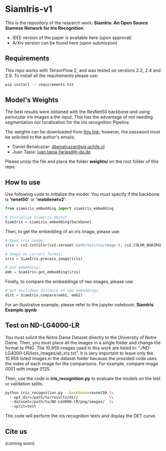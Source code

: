 # SiamIris-v1
This is the repository of the research work: **SiamIris: An Open Source Siamese Network for Iris Recognition**.

- IEEE version of the paper is available here (upon approval)
- ArXiv version can be found here (upon submission)

## Requirements
This repo works with TensorFlow 2, and was tested on versions 2.2, 2.4 and 2.9. To install all the requirements please use:

```bash
pip install -r requirements.txt
```

## Model's Weights
The best results were obtained with the ResNet50 backbone and using periocular iris images a the input. This has the advantage of not needing segmentation nor localization for the Iris recognition Pipeline.

The weights can be downloaded from [this link]( https://www.dropbox.com/s/lk9ctfgjte0yv5l/weights-SiamIris.zip?dl=0); however, the password must be solicited to the author's emails:

- Daniel Benalcazar: dbenalcazar@ug.uchile.cl
- Juan Tapia: juan.tapia-farias@h-da.de

Please unzip the file and place the folder **weights/** on the root folder of this repo.

## How to use
Use following code to initialize the model. You must specify if the backbone is **'renet50'** or **'mobilenetv2'**.

```python
from siamiris_embedding import siamiris_embedding

# Initialize SiamIris Object
SiamIris = siamiris_embedding(backbone)
```
Then, to get the embedding of an iris image, please use:

```python
# Read iris image:
iris = cv2.cvtColor(cv2.imread('path/to/iris/image'), cv2.COLOR_BGR2RGB)

# Image on correct format:
iris = SiamIris.process_image(iris)

# Get embedding:
emb = SiamIris.get_embedding(iris)
```
Finally, to compare the embeddings of two images, please use:

```python
# Get euclidean distance of two embeddings:
dist = SiamIris.compare(emb1, emb2)
```

For an illustrative example, please refer to the jupyter notebook: **SiamIris Example.ipynb**

## Test on ND-LG4000-LR
You must solicit the Notre Dame Dataset directly to the University of Notre Dame. Then, you must place all the images in a single folder and change the format to PNG. The 10.959 images used in this work are listed in: "./ND-LG4000-LR/lists_images/all_iris.txt". It is very important to leave only the 10.959 listed images in the dataset folder because the provided code uses the index of each image for the comparisons. For example, compare image 0001 with image 0125.

Then, use the code in **iris_recognition.py** to evaluate the models on the test or validation splits.

```bash
python iris_recognition.py --backbone=resnet50 \\
  --opt_dir=/path/to/results/dir/              \\
  --dataset=/path/to/ND-LG4000-LR/png/images/  \\
  --split=test  
```

The code will perform the iris recognition tests and display the DET curve.

## Cite us
(coming soon)
